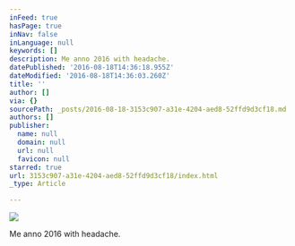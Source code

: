 ```yaml
---
inFeed: true
hasPage: true
inNav: false
inLanguage: null
keywords: []
description: Me anno 2016 with headache.
datePublished: '2016-08-18T14:36:18.955Z'
dateModified: '2016-08-18T14:36:03.260Z'
title: ''
author: []
via: {}
sourcePath: _posts/2016-08-18-3153c907-a31e-4204-aed8-52ffd9d3cf18.md
authors: []
publisher:
  name: null
  domain: null
  url: null
  favicon: null
starred: true
url: 3153c907-a31e-4204-aed8-52ffd9d3cf18/index.html
_type: Article

---
```

![](https://the-grid-user-content.s3-us-west-2.amazonaws.com/9e231ad9-e309-4b13-8f47-593daab87a43.png)

Me anno 2016 with headache.